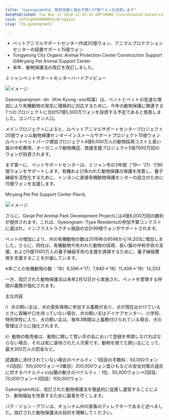 ```yaml
---
title: "Gyeongnam州は、動物保護と福祉予算に57億ウォンを投資します"
datePublished: Tue Dec 22 2020 12:43:33 GMT+0000 (Coordinated Universal Time)
cuid: cm741goh6000009ju8ryggszx
slug: 735-gyeongnam57

---
```



- ペットアニマルサポートセンター作成20億ウォン、アニマルプロテクションセンターの設置サポート15億ウォン
- Tongyeong City Organic Animal Protection Center Construction SupportのMiryang Pet Animal Support Center
- 来年、動物保護法の改訂を改訂しました。

ミリャンペットサポートセンターバードアイビュー

![イメージ](https://cdn.hashnode.com/res/hashnode/image/upload/v1739493404855/4b11a02e-f404-4da5-a367-457be144be3c.jpeg)

Gyeongsangnam -do（Kim Kyung -soo知事）は、ペットとペットの急速な増加により有機動物の発生に積極的に対応するために、今年の動物保護に関連する7つのプロジェクトに合計57億5,500万ウォンを投資する予定であると発表しました。コンパニオン人口。

メインプロジェクトによると、△ペットアニマルサポートセンタープロジェクト20億ウォン△動物保護センターインストールサポートプロジェクト15億ウォン△ペットペットパーク建設プロジェクト4億6,000万人の動物採用コストと長い猫の中和費用、オーガニック動物構造、救援支援プロジェクト5億7000万回のウォンが投資されます。

まず第一に、ペットサポートセンターは、ミリャン市の3年間（'19〜 '21）で80億ウォンをサポートします。有機および失われた動物保護の保護を改善し、養子縁組を活性化するために、トンヨンに直接有機動物保護センターの設立のために15億ウォンを支援します。

Miryang Pet Pet Support Center Planも

![イメージ](https://cdn.hashnode.com/res/hashnode/image/upload/v1739493407162/38986ff9-c740-4e37-ace9-876cc9889e70.jpeg)

さらに、Geoje Pet Animal Park Development Projectには4億6,​​000万回の勝利が提供されます。これは、Gyeongnam -Type Residentsの参加予算コンテストに選ばれ、インフラストラクチャ施設の合計99億ウォンがサポートされます。

ペットの増加により、州の有機動物の数は2016年の6596から14,203に増加しました。さらに、同社は、有機動物や失われた動物の採用、長い猫の中和手術の支援、および5億7000万人の養子縁組手術の支援を誘導するために、養子縁組費用を支援することを計画しています。

※年ごとの有機動物の数：'16）6,596→'17）7,940→'18）11,406→'19）14,203

一方、改訂された動物保護法は来年2月12日から実施され、ペットを管理する仲間の義務が強化されます。

主な内容

ⅰ）犬の飼い主は、犬の喪失保険に参加する義務があり、犬が現在出かけているときに首輪や口を持っていない場合、犬の飼い主はデイケアセンター、小学校、特別学校に入り、犬の飼い主は、毎年3時間以上義務付けられている場合、犬の管理はさらに強化されます。

ii）動物の販売者は、動物に関して買い手の名において登録を申請しなければならない場合、それは死に虐待された人次第です。動物を捨てた飼い主にとって、最大300万人の罰金など。

認識表に添付されていない場合のペナルティ：1回目の手数料：50,000ウォン→2回目）100,000ウォン→3番目）200,000ウォン首ひもなどの安全対策の違反に対するペナルティcoly腸の動きのペナルティ：1位、50,000ウォン→2回目、70,000ウォン→3回目）100,000ウォン

Gyeongnam州は、改訂された動物保護法を徹底的に促進し運営することにより、動物福祉を改善するために最善を尽くします。

パク・ジョン・グワンは、ギョンナム州の家畜のディレクターであると述べました。改訂された動物保護法の目的を理解してください。